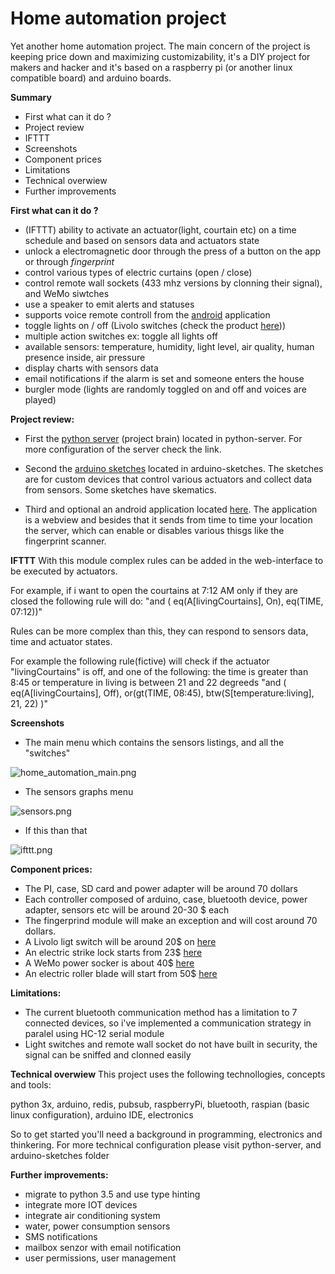 # Home automation project #

Yet another home automation project. The main concern of the project is keeping price down and maximizing customizability, 
it's a DIY project for makers and hacker and it's based on a raspberry pi (or another linux compatible board) and arduino boards.


**Summary**
* First what can it do ?
* Project review
* IFTTT
* Screenshots
* Component prices
* Limitations
* Technical overwiew
* Further improvements



**First what can it do ?**

* (IFTTT) ability to activate an actuator(light, courtain etc) on a time schedule and based on sensors data and actuators state
* unlock a electromagnetic door through the press of a button on the app or through *fingerprint*
* control various types of electric curtains (open / close)
* control remote wall sockets (433 mhz versions by clonning their signal), and WeMo siwtches
* use a speaker to emit alerts and statuses
* supports voice remote controll from the [android](https://github.com/danionescu0/android-home-automation-support) application
* toggle lights on / off (Livolo switches (check the product [here](https://www.aliexpress.com/item/Free-Shipping-Livolo-EU-Standard-Remote-Switch-White-Crystal-Glass-Panel-110-250V-Wall-Light-Remote/629004768.html?spm=2114.13010608.0.126.Mt7G6z)))
* multiple action switches ex: toggle all lights off
* available sensors: temperature, humidity, light level, air quality, human presence inside, air pressure
* display charts with sensors data
* email notifications if the alarm is set and someone enters the house
* burgler mode (lights are randomly toggled on and off and voices are played)

**Project review:**

* First the [python server](https://github.com/danionescu0/home-automation/tree/master/python-server) (project brain) located in python-server.
For more configuration of the server check the link.

* Second the [arduino sketches](https://github.com/danionescu0/home-automation/tree/master/arduino-sketches) located in arduino-sketches. 
The sketches are for custom devices that control various actuators and collect data from sensors.
Some sketches have skematics.

* Third and optional an android application located [here](https://github.com/danionescu0/android-home-automation-support). 
The application is a webview and besides that it sends from time to time your location the server, 
which can enable or disables various thisgs like the fingerprint scanner.

**IFTTT**
With this module complex rules can be added in the web-interface to be executed by actuators.

For example, if i want to open the courtains at 7:12 AM only if they are closed the following rule will do:
"and  ( eq(A[livingCourtains], On), eq(TIME, 07:12))"

Rules can be more complex than this, they can respond to sensors data, time and actuator states.

For example the following rule(fictive) will check if the actuator "livingCourtains" is off, and one of the following: 
the time is greater than 8:45 or temperature in living is between 21 and 22 degreeds
"and  ( eq(A[livingCourtains], Off), or(gt(TIME, 08:45), btw(S[temperature:living], 21, 22) )"

**Screenshots** 

 * The main menu which contains the sensors listings, and all the "switches" 
 
![home_automation_main.png](https://github.com/danionescu0/home-automation/blob/master/screenshots/home_automation_hp.png)

 * The sensors graphs menu 
 
![sensors.png](https://github.com/danionescu0/home-automation/blob/master/screenshots/home_automation_graphs.png)

 * If this than that 
 
![ifttt.png](https://github.com/danionescu0/home-automation/blob/master/screenshots/home_automation_ifttt.png)

**Component prices:**
* The PI, case, SD card and power adapter will be around 70 dollars
* Each controller composed of arduino, case, bluetooth device, power adapter, sensors etc will be around 20-30 $ each
* The fingerprind module will make an exception and will cost around 70 dollars.
* A Livolo ligt switch will be around 20$ on [here](https://www.aliexpress.com/premium/livolo-eu.html?ltype=wholesale&d=y&origin=y&isViewCP=y&catId=0&initiative_id=SB_20161208130911&SearchText=livolo+eu&blanktest=0)
* An electric strike lock starts from 23$ [here](http://www.ebay.com/sch/i.html?_odkw=electric+door+lock&_osacat=0&_from=R40&_trksid=p2045573.m570.l1313.TR0.TRC0.H0.Xelectric+strike+lock.TRS0&_nkw=electric+strike+lock&_sacat=0)
* A WeMo power socker is about 40$ [here](http://www.belkin.com/us/Products/home-automation/c/wemo-home-automation/) 
* An electric roller blade will start from 50$ [here](http://www.ebay.com/sch/i.html?_odkw=electric+courtains&_osacat=0&_from=R40&_trksid=p2045573.m570.l1313.TR0.TRC0.H0.Xelectric+roller+blinds.TRS0&_nkw=electric+roller+blinds&_sacat=0)

**Limitations:**

* The current bluetooth communication method has a limitation to 7 connected devices, 
so i've implemented a communication strategy in paralel using HC-12 serial module
* Light switches and remote wall socket do not have built in security, the signal can be sniffed and clonned easily

**Technical overwiew**
This project uses the following technollogies, concepts and tools: 

python 3x, arduino, redis, pubsub, raspberryPi, bluetooth, raspian (basic linux configuration), arduino IDE, electronics

So to get started you'll need a background in programming, electronics and thinkering. For more technical configuration
please visit python-server, and arduino-sketches folder

**Further improvements:**

* migrate to python 3.5 and use type hinting
* integrate more IOT devices
* integrate air conditioning system
* water, power consumption sensors
* SMS notifications
* mailbox senzor with email notification
* user permissions, user management
